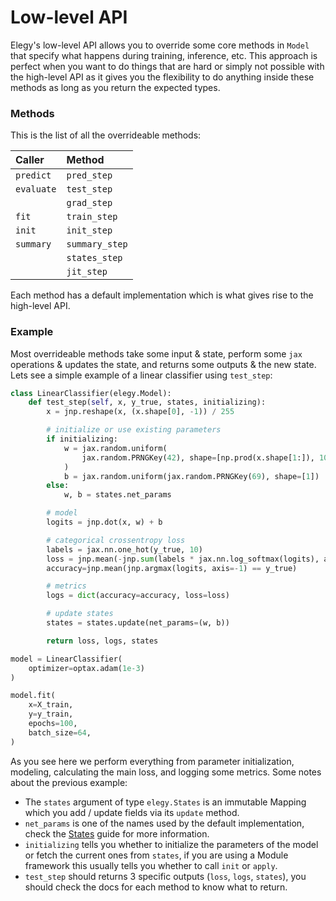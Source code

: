 # Low-level API
Elegy's low-level API allows you to override some core methods in `Model` that specify what happens during training, inference, etc. This approach is perfect when you want to do things that are hard or simply not possible with the high-level API as it gives you the flexibility to do anything inside these methods as long as you return the expected types. 


### Methods
This is the list of all the overrideable methods:

| Caller     | Method         |
| :--------- | :------------- |
| `predict`  | `pred_step`    |
| `evaluate` | `test_step`    |
|            | `grad_step`    |
| `fit`      | `train_step`   |
| `init`     | `init_step`    |
| `summary`  | `summary_step` |
|            | `states_step`  |
|            | `jit_step`     |

Each method has a default implementation which is what gives rise to the high-level API.

### Example
Most overrideable methods take some input & state, perform some `jax` operations & updates the state, and returns some outputs & the new state. Lets see a simple example of a linear classifier using `test_step`:

```python
class LinearClassifier(elegy.Model):
    def test_step(self, x, y_true, states, initializing):  
        x = jnp.reshape(x, (x.shape[0], -1)) / 255

        # initialize or use existing parameters
        if initializing:
            w = jax.random.uniform(
                jax.random.PRNGKey(42), shape=[np.prod(x.shape[1:]), 10]
            )
            b = jax.random.uniform(jax.random.PRNGKey(69), shape=[1])
        else:
            w, b = states.net_params

        # model
        logits = jnp.dot(x, w) + b

        # categorical crossentropy loss
        labels = jax.nn.one_hot(y_true, 10)
        loss = jnp.mean(-jnp.sum(labels * jax.nn.log_softmax(logits), axis=-1))
        accuracy=jnp.mean(jnp.argmax(logits, axis=-1) == y_true)

        # metrics
        logs = dict(accuracy=accuracy, loss=loss)

        # update states
        states = states.update(net_params=(w, b))

        return loss, logs, states

model = LinearClassifier(
    optimizer=optax.adam(1e-3)
)

model.fit(
    x=X_train,
    y=y_train,
    epochs=100,
    batch_size=64,
)
```

As you see here we perform everything from parameter initialization, modeling, calculating the main loss, and logging some metrics. Some notes about the previous example:

* The `states` argument of type `elegy.States` is an immutable Mapping which you add / update fields via its `update` method.
* `net_params` is one of the names used by the default implementation, check the [States](./states.md) guide for more information.
* `initializing` tells you whether to initialize the parameters of the model or fetch the current ones from `states`, if you are using a Module framework this usually tells you whether to call `init` or `apply`.
* `test_step` should returns 3 specific outputs (`loss`, `logs`, `states`), you should check the docs for each method to know what to return.
